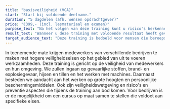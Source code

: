 ```yaml
---
title: "basisveiligheid (VCA)"
start: "Start bij voldoende deelname."
duration: "5 dagdelen (afh. wensen opdrachtgever)"
price: "€399,- (incl. lesmateriaal en examen)"
purpose_text: "Na het volgen van deze training kunt u risico's herkennen met betrekking tot veiligheid, gezondheid en welzijn en hiermee op een verantwoorde manier omgaan."
result_text: "Wanneer u deze training met voldoende resultaat heeft gevolgd, ontvangt u het certificaat 'Basisveiligheid'. De geldigheid van dit certificaat is 10 jaar."
target_audience_text: "Deze training is bedoeld voor mensen die beroepsmatig werken in de groene, cultuurtechnische, land- of tuinbouwsector en/of grond-, weg-, en waterbouwbedrijven. Voor SW-bedrijven is er de mogelijkheid om een cursus op maat te volgen met een eigen traject."
---
```


In toenemende mate krijgen medewerkers van verschillende bedrijven te maken met hogere veiligheidseisen op het gebied van uit te voeren werkzaamheden. Deze training is gericht op de veiligheid van medewerkers en hun omgeving. We zullen ingaan op gevaarlijke stoffen, brand- en explosiegevaar, hijsen en tillen en het werken met machines. Daarnaast besteden we aandacht aan het werken op grote hoogten en persoonlijke beschermingsmiddelen. Ook zijn veiligheidswetgeving en risico's en preventie aspecten die tijdens de training aan bod komen. Voor bedrijven is er de mogelijkheid om een cursus op maat samen te stellen die voldoet aan specifieke eisen.